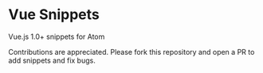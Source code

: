 # Vue Snippets

Vue.js 1.0+ snippets for Atom

Contributions are appreciated. Please fork this repository and open a PR to add snippets and fix bugs.
